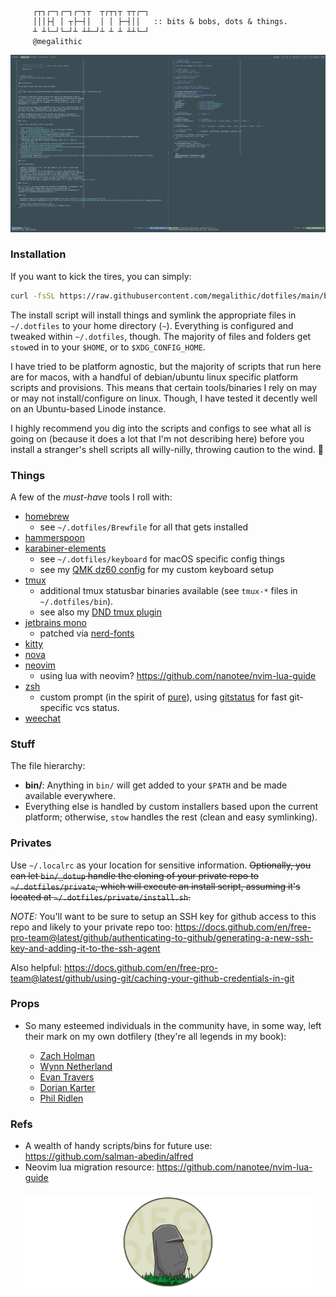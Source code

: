 ```

     ┌┬┐┌─┐┌─┐┌─┐┬  ┬┌┬┐┬ ┬┬┌─┐
     │││├┤ │ ┬├─┤│  │ │ ├─┤││   :: bits & bobs, dots & things.
     ┴ ┴└─┘└─┘┴ ┴┴─┘┴ ┴ ┴ ┴┴└─┘
     @megalithic

```

<p align="center">
  <img src="screenshot.png" alt="screenshot" />
</p>

### Installation

If you want to kick the tires, you can simply:

```sh
curl -fsSL https://raw.githubusercontent.com/megalithic/dotfiles/main/bin/_dotup | /usr/bin/env zsh
```

The install script will install things and symlink the appropriate files in
`~/.dotfiles` to your home directory (`~`). Everything is configured and tweaked
within `~/.dotfiles`, though. The majority of files and folders get `stow`ed in
to your `$HOME`, or to `$XDG_CONFIG_HOME`.

I have tried to be platform agnostic, but the majority of scripts that run here
are for macos, with a handful of debian/ubuntu linux specific platform scripts and
provisions. This means that certain tools/binaries I rely on may or may not
install/configure on linux.  Though, I have tested it decently well on an
Ubuntu-based Linode instance.

I highly recommend you dig into the scripts and configs to see what all
is going on (because it does a lot that I'm not describing here) before you
install a stranger's shell scripts all willy-nilly, throwing caution to the
wind. 🤣

### Things

A few of the _must-have_ tools I roll with:

- [homebrew](https://brew.sh/)
  - see `~/.dotfiles/Brewfile` for all that gets installed
- [hammerspoon](https://github.com/megalithic/dotfiles/tree/master/hammerspoon)
- [karabiner-elements](https://github.com/tekezo/Karabiner-Elements)
  - see `~/.dotfiles/keyboard` for macOS specific config things
  - see my [QMK dz60 config](https://github.com/megalithic/qmk_firmware/tree/master/keyboards/dz60/keymaps/megalithic) for my custom keyboard setup
- [tmux](https://github.com/tmux/tmux/wiki)
  - additional tmux statusbar binaries available (see `tmux-*` files in
    `~/.dotfiles/bin`).
  - see also my [DND tmux plugin](https://github.com/megalithic/tmux-dnd-status)
- [jetbrains mono](https://www.jetbrains.com/lp/mono/)
  - patched via [nerd-fonts](https://github.com/ryanoasis/nerd-fonts#font-patcher)
- [kitty](https://github.com/kovidgoyal/kitty)
- [nova](https://github.com/trevordmiller/nova-colors)
- [neovim](https://neovim.io/)
  - using lua with neovim? https://github.com/nanotee/nvim-lua-guide
- [zsh](https://www.zsh.org/)
  - custom prompt (in the spirit of [pure](https://github.com/sindresorhus/pure)), using [gitstatus](https://github.com/romkatv/gitstatus) for fast git-specific vcs status.
- [weechat](https://www.weechat.org/)

### Stuff

The file hierarchy:

- **bin/**: Anything in `bin/` will get added to your `$PATH` and be made
  available everywhere.
- Everything else is handled by custom installers based upon the current
  platform; otherwise, `stow` handles the rest (clean and easy symlinking).

### Privates

Use `~/.localrc` as your location for sensitive information. ~~Optionally, you
can let `bin/_dotup` handle the cloning of your private repo to
`~/.dotfiles/private`, which will execute an install script, assuming it's
located at `~/.dotfiles/private/install.sh`.~~

_NOTE:_ You'll want to be sure to setup an SSH key for github access to this repo and likely to your private repo too: https://docs.github.com/en/free-pro-team@latest/github/authenticating-to-github/generating-a-new-ssh-key-and-adding-it-to-the-ssh-agent

Also helpful: https://docs.github.com/en/free-pro-team@latest/github/using-git/caching-your-github-credentials-in-git

### Props

- So many esteemed individuals in the community have, in some way, left their
  mark on my own dotfilery (they're all legends in my book):

  * [Zach Holman](https://github.com/holman/dotfiles)
  * [Wynn Netherland](https://github.com/pengwynn/dotfiles)
  * [Evan Travers](https://github.com/evantravers/dotfiles)
  * [Dorian Karter](https://github.com/dkarter/dotfiles)
  * [Phil Ridlen](https://github.com/philtr/dotfiles)

### Refs

- A wealth of handy scripts/bins for future use: https://github.com/salman-abedin/alfred
- Neovim lua migration resource: https://github.com/nanotee/nvim-lua-guide

<p align="center" style="margin-top: 20px;">
  <img src="megadotfiles.png" alt="megadotfiles" height="150px"/>
</p>
